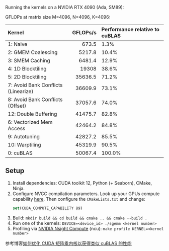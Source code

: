Running the kernels on a NVIDIA RTX 4090 (Ada, SM89):

GFLOPs at matrix size M=4096, N=4096, K=4096:
<!-- benchmark_results -->
| Kernel                              |   GFLOPs/s | Performance relative to cuBLAS   |
|:------------------------------------|-----------:|:---------------------------------|
| 1: Naive                            |      673.5 | 1.3%                             |
| 2: GMEM Coalescing                  |     5217.8 | 10.4%                            |
| 3: SMEM Caching                     |     6481.4 | 12.9%                            |
| 4: 1D Blocktiling                   |    19308   | 38.6%                            |
| 5: 2D Blocktiling                   |    35636.5 | 71.2%                            |
| 7: Avoid Bank Conflicts (Linearize) |    36609.9 | 73.1%                            |
| 8: Avoid Bank Conflicts (Offset)    |    37057.6 | 74.0%                            |
| 12: Double Buffering                |    41475.7 | 82.8%                            |
| 6: Vectorized Mem Access            |    42464.2 | 84.8%                            |
| 9: Autotuning                       |    42827.2 | 85.5%                            |
| 10: Warptiling                      |    45319.9 | 90.5%                            |
| 0: cuBLAS                           |    50067.4 | 100.0%                           |
<!-- benchmark_results -->

## Setup

1. Install dependencies: CUDA toolkit 12, Python (+ Seaborn), CMake, Ninja.
2. Configure NVCC compilation parameters. Look up your GPUs compute
   capability [here](https://developer.nvidia.com/cuda-gpus). Then configure the `CMakeLists.txt` and change:
    ```cmake
    set(CUDA_COMPUTE_CAPABILITY 89)
    ```
3. Build: `mkdir build && cd build && cmake .. && cmake --build .`
4. Run one of the kernels: `DEVICE=<device_id> ./sgemm <kernel number>`
5. Profiling via [NVIDIA Nsight Compute](https://developer.nvidia.com/nsight-compute) (ncu): `make profile KERNEL=<kernel number>`


参考博客[如何优化 CUDA 矩阵乘内核以获得类似 cuBLAS 的性能](https://blog.csdn.net/LostUnravel/article/details/138034380)